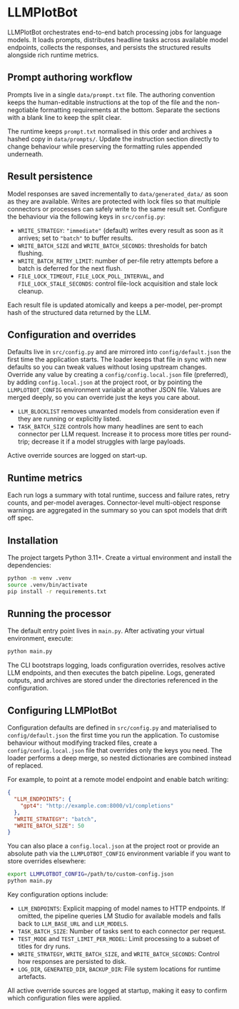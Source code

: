 # LLMPlotBot

LLMPlotBot orchestrates end-to-end batch processing jobs for language models.
It loads prompts, distributes headline tasks across available model endpoints,
collects the responses, and persists the structured results alongside rich
runtime metrics.

## Prompt authoring workflow

Prompts live in a single `data/prompt.txt` file. The authoring convention keeps
the human-editable instructions at the top of the file and the non-negotiable
formatting requirements at the bottom. Separate the sections with a blank line
to keep the split clear.

The runtime keeps `prompt.txt` normalised in this order and archives a hashed
copy in `data/prompts/`. Update the instruction section directly to change
behaviour while preserving the formatting rules appended underneath.

## Result persistence

Model responses are saved incrementally to `data/generated_data/` as soon as
they are available. Writes are protected with lock files so that multiple
connectors or processes can safely write to the same result set. Configure the
behaviour via the following keys in `src/config.py`:

- `WRITE_STRATEGY`: `"immediate"` (default) writes every result as soon as it
  arrives; set to `"batch"` to buffer results.
- `WRITE_BATCH_SIZE` and `WRITE_BATCH_SECONDS`: thresholds for batch flushing.
- `WRITE_BATCH_RETRY_LIMIT`: number of per-file retry attempts before a batch is
  deferred for the next flush.
- `FILE_LOCK_TIMEOUT`, `FILE_LOCK_POLL_INTERVAL`, and
  `FILE_LOCK_STALE_SECONDS`: control file-lock acquisition and stale lock
  cleanup.

Each result file is updated atomically and keeps a per-model, per-prompt hash of
the structured data returned by the LLM.

## Configuration and overrides

Defaults live in `src/config.py` and are mirrored into `config/default.json` the
first time the application starts. The loader keeps that file in sync with new
defaults so you can tweak values without losing upstream changes. Override any
value by creating a `config/config.local.json` file (preferred), by adding
`config.local.json` at the project root, or by pointing the `LLMPLOTBOT_CONFIG`
environment variable at another JSON file. Values are merged deeply, so you can
override just the keys you care about.

- `LLM_BLOCKLIST` removes unwanted models from consideration even if they are
  running or explicitly listed.
- `TASK_BATCH_SIZE` controls how many headlines are sent to each connector per
  LLM request. Increase it to process more titles per round-trip; decrease it
  if a model struggles with large payloads.

Active override sources are logged on start-up.

## Runtime metrics

Each run logs a summary with total runtime, success and failure rates, retry
counts, and per-model averages. Connector-level multi-object response warnings
are aggregated in the summary so you can spot models that drift off spec.

## Installation

The project targets Python 3.11+. Create a virtual environment and install the
dependencies:

```bash
python -m venv .venv
source .venv/bin/activate
pip install -r requirements.txt
```

## Running the processor

The default entry point lives in `main.py`. After activating your virtual
environment, execute:

```bash
python main.py
```

The CLI bootstraps logging, loads configuration overrides, resolves active LLM
endpoints, and then executes the batch pipeline. Logs, generated outputs, and
archives are stored under the directories referenced in the configuration.

## Configuring LLMPlotBot

Configuration defaults are defined in `src/config.py` and materialised to
`config/default.json` the first time you run the application. To customise
behaviour without modifying tracked files, create a
`config/config.local.json` file that overrides only the keys you need. The
loader performs a deep merge, so nested dictionaries are combined instead of
replaced.

For example, to point at a remote model endpoint and enable batch writing:

```json
{
  "LLM_ENDPOINTS": {
    "gpt4": "http://example.com:8000/v1/completions"
  },
  "WRITE_STRATEGY": "batch",
  "WRITE_BATCH_SIZE": 50
}
```

You can also place a `config.local.json` at the project root or provide an
absolute path via the `LLMPLOTBOT_CONFIG` environment variable if you want to
store overrides elsewhere:

```bash
export LLMPLOTBOT_CONFIG=/path/to/custom-config.json
python main.py
```

Key configuration options include:

- `LLM_ENDPOINTS`: Explicit mapping of model names to HTTP endpoints. If
  omitted, the pipeline queries LM Studio for available models and falls back
  to `LLM_BASE_URL` and `LLM_MODELS`.
- `TASK_BATCH_SIZE`: Number of tasks sent to each connector per request.
- `TEST_MODE` and `TEST_LIMIT_PER_MODEL`: Limit processing to a subset of
  titles for dry runs.
- `WRITE_STRATEGY`, `WRITE_BATCH_SIZE`, and `WRITE_BATCH_SECONDS`: Control how
  responses are persisted to disk.
- `LOG_DIR`, `GENERATED_DIR`, `BACKUP_DIR`: File system locations for runtime
  artefacts.

All active override sources are logged at startup, making it easy to confirm
which configuration files were applied.
